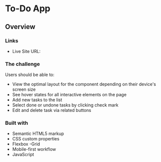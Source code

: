 # To-Do App

## Overview

### Links

- Live Site URL:

### The challenge

Users should be able to:

- View the optimal layout for the component depending on their device's screen size
- See hover states for all interactive elements on the page
- Add new tasks to the list
- Select done or undone tasks by clicking check mark
- Edit and delete task via related buttons


### Built with

- Semantic HTML5 markup
- CSS custom properties
- Flexbox -Grid
- Mobile-first workflow
- JavaScript
